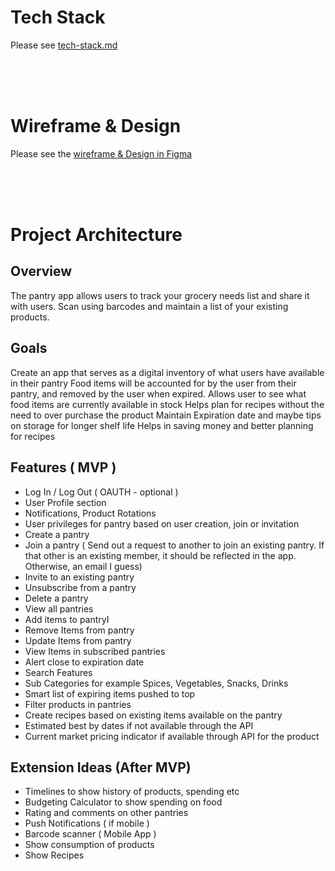 # Tech Stack

Please see [tech-stack.md](docs/technology-stack.md)

<br><br><br>

# Wireframe & Design

Please see the [wireframe & Design in Figma](https://www.figma.com/file/mMOCYJVD8S05kjAK3ev3dR/Wire-frame?node-id=0-1&t=uqEkW96JMTLRbsE8-0)

<br><br><br>

# Project Architecture

## Overview

The pantry app allows users to track your grocery needs list and share it with users. Scan using barcodes and maintain a list of your existing products.

## Goals

Create an app that serves as a digital inventory of what users have available in their pantry
Food items will be accounted for by the user from their pantry, and removed by the user when expired.
Allows user to see what food items are currently available in stock
Helps plan for recipes without the need to over purchase the product
Maintain Expiration date and maybe tips on storage for longer shelf life
Helps in saving money and better planning for recipes

## Features ( MVP )

- Log In / Log Out ( OAUTH - optional )
- User Profile section
- Notifications, Product Rotations
- User privileges for pantry based on user creation, join or invitation
- Create a pantry
- Join a pantry ( Send out a request to another to join an existing pantry. If that other is an existing member, it should be reflected in the app. Otherwise, an email I guess)
- Invite to an existing pantry
- Unsubscribe from a pantry
- Delete a pantry
- View all pantries
- Add items to pantryI
- Remove Items from pantry
- Update Items from pantry
- View Items in subscribed pantries
- Alert close to expiration date
- Search Features
- Sub Categories for example Spices, Vegetables, Snacks, Drinks
- Smart list of expiring items pushed to top
- Filter products in pantries
- Create recipes based on existing items available on the pantry
- Estimated best by dates if not available through the API
- Current market pricing indicator if available through API for the product

## Extension Ideas (After MVP)

- Timelines to show history of products, spending etc
- Budgeting Calculator to show spending on food
- Rating and comments on other pantries
- Push Notifications ( if mobile )
- Barcode scanner ( Mobile App )
- Show consumption of products
- Show Recipes
